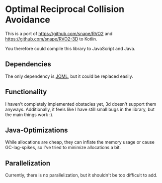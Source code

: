 # Optimal Reciprocal Collision Avoidance

This is a port of https://github.com/snape/RVO2 and https://github.com/snape/RVO2-3D to Kotlin.

You therefore could compile this library to JavaScript and Java.

## Dependencies

The only dependency is [JOML](https://github.com/JOML-CI/JOML), but it could be replaced easily.

## Functionality

I haven't completely implemented obstacles yet, 3d doesn't support them anyways.
Additionally, it feels like I have still small bugs in the library, but the main things work :).

## Java-Optimizations

While allocations are cheap, they can inflate the memory usage or cause GC-lag-spikes,
so I've tried to minimize allocations a bit.

## Parallelization

Currently, there is no parallelization, but it shouldn't be too difficult to add.